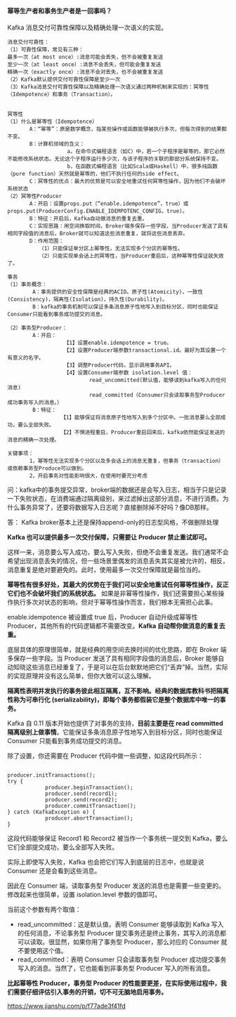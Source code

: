 #### 幂等生产者和事务生产者是一回事吗？

Kafka 消息交付可靠性保障以及精确处理一次语义的实现。

```
消息交付可靠性：
（1）可靠性保障，常见有三种：
最多一次（at most once）:消息可能会丢失，但不会被重复发送
至少一次（at least once）:消息不会丢失，但可能会重复发送
精确一次（exactly once）:消息不会对丢失，也不会被重复发送
（2）Kafka默认提供交付可靠性保障是至少一次
（3）Kafka消息交付可靠性保障以及精确处理一次语义通过两种机制来实现的：冥等性（Idempotence）和事务（Transaction）。


冥等性
（1）什么是幂等性（Idempotence）
       A：“幂等”：原是数学概念，指某些操作或函数能够被执行多次，但每次得到的结果都不变。
       B：计算机领域的含义：
                   a，在命令式编程语言（如C）中，若一个子程序是幂等的，那它必然不能修改系统状态。无论这个子程序运行多少次，与该子程序的关联的那部分系统保持不变。
                   b，在函数式编程语言（比如Scala或Haskell）中，很多纯函数（pure function）天然就是幂等的，他们不执行任何的side effect。
       C：冥等性的优点：最大的优势是可以安全地重试任何冥等性操作，因为他们不会破坏系统状态
（2）冥等性Producer
       A：开启：设置props.put（“enable.idempotence”，true）或props.put(ProducerConfig.ENABLE_IDEMPOTENC_CONFIG，true)。
       B：特征：开启后，Kafka自动做消息的重复去重。
       C：实现思路：用空间换取时间，Broker端多保存一些字段，当Producer发送了具有相同字段值的消息后，Broker就可以知道这些消息重复，就将这些消息丢弃。
       D：作用范围：
          （1）只能保证单分区上幂等性，无法实现多个分区的幂等性。
          （2）只能实现单会话上的冥等性，当Producer重启后，这种幂等性保证就失效了。

事务
（1）事务概念：
        A：事务提供的安全性保障是经典的ACID。原子性(Atomicity)，一致性(Consistency)，隔离性(Isolation)，持久性(Durability)。
        B：kafka的事务机制可以保证多条消息原子性地写入到目标分区，同时也能保证Consumer只能看到事务成功提交的消息。

（2）事务型Producer：
        A：开启：
                  【1】设置enable.idempotence = true。
                  【2】设置Producer端参数transactional.id。最好为其设置一个有意义的名字。
                  【3】调整Producer代码，显示调用事务API。
                  【4】设置Consumer端参数 isolation.level 值：
                          read_uncommitted(默认值，能够读到kafka写入的任何消息)
                          read_committed（Consumer只会读取事务型Producer成功事务写入的消息。）
        B：特征：
                 【1】能够保证将消息原子性地写入到多个分区中。一批消息要么全部成功，要么全部失败。
                 【2】不惧进程重启，Producer重启回来后，kafka依然能保证发送的消息的精确一次处理。

关键事项：
       1，幂等性无法实现多个分区以及多会话上的消息无重复，但事务（transaction）或依赖事务型Produce可以做到。
       2，开启事务对性能影响很大，在使用时要充分考虑
```

问：kafka中的事务提交异常，broker端的数据还是会写入日志，相当于只是记录一下失败状态，在消费端通过隔离级别，来过滤掉出这部分消息，不进行消费。为什么事务异常了，还要将数据写入日志呢？直接删除掉不好吗？像DB那样。

答： Kafka broker基本上还是保持append-only的日志型风格，不做删除处理


**Kafka 也可以提供最多一次交付保障，只需要让 Producer 禁止重试即可。**

这样一来，消息要么写入成功，要么写入失败，但绝不会重复发送。我们通常不会希望出现消息丢失的情况，但一些场景里偶发的消息丢失其实是被允许的，相反，消息重复是绝对要避免的。此时，使用最多一次交付保障就是最恰当的。

**幂等性有很多好处，其最大的优势在于我们可以安全地重试任何幂等性操作，反正它们也不会破坏我们的系统状态。** 如果是非幂等性操作，我们还需要担心某些操作执行多次对状态的影响，但对于幂等性操作而言，我们根本无需担心此事。

enable.idempotence 被设置成 true 后，Producer 自动升级成幂等性 Producer，其他所有的代码逻辑都不需要改变。**Kafka 自动帮你做消息的重复去重。**

底层具体的原理很简单，就是经典的用空间去换时间的优化思路，即在 Broker 端多保存一些字段。当 Producer 发送了具有相同字段值的消息后，Broker 能够自动知晓这些消息已经重复了，于是可以在后台默默地把它们“丢弃”掉。当然，实际的实现原理并没有这么简单，但你大致可以这么理解。

**隔离性表明并发执行的事务彼此相互隔离，互不影响。经典的数据库教科书把隔离性称为可串行化 (serializability)，即每个事务都假装它是整个数据库中唯一的事务。**

Kafka 自 0.11 版本开始也提供了对事务的支持，**目前主要是在 read committed 隔离级别上做事情**。它能保证多条消息原子性地写入到目标分区，同时也能保证 Consumer 只能看到事务成功提交的消息。

除了设置，你还需要在 Producer 代码中做一些调整，如这段代码所示：
```

producer.initTransactions();
try {
            producer.beginTransaction();
            producer.send(record1);
            producer.send(record2);
            producer.commitTransaction();
} catch (KafkaException e) {
            producer.abortTransaction();
}
```

这段代码能够保证 Record1 和 Record2 被当作一个事务统一提交到 Kafka，要么它们全部提交成功，要么全部写入失败。

实际上即使写入失败，Kafka 也会把它们写入到底层的日志中，也就是说 Consumer 还是会看到这些消息。

因此在 Consumer 端，读取事务型 Producer 发送的消息也是需要一些变更的。
修改起来也很简单，设置 isolation.level 参数的值即可。

当前这个参数有两个取值：

- read_uncommitted：这是默认值，表明 Consumer 能够读取到 Kafka 写入的任何消息，不论事务型 Producer 提交事务还是终止事务，其写入的消息都可以读取。很显然，如果你用了事务型 Producer，那么对应的 Consumer 就不要使用这个值。
- read_committed：表明 Consumer 只会读取事务型 Producer 成功提交事务写入的消息。当然了，它也能看到非事务型 Producer 写入的所有消息。


**比起幂等性 Producer，事务型 Producer 的性能要更差，在实际使用过程中，我们需要仔细评估引入事务的开销，切不可无脑地启用事务。**

https://www.jianshu.com/p/f77ade3f41fd
